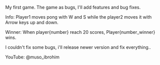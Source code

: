 My first game.
The game as bugs, I'll add features and bug fixes.

Info: Player1 moves pong with W and S while the player2 moves it with Arrow keys up and down.

Winner: When player{number} reach 20 scores, Player{number_winner} wins.

I couldn't fix some bugs, i'll release newer version and fix everything..

YouTube: @muso_ibrohim
